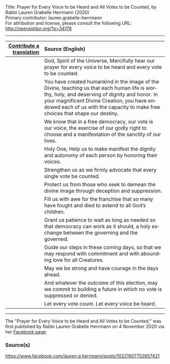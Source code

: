 <html>
<head></head>
<body>
Title: Prayer for Every Voice to be Heard and All Votes to be Counted, by Rabbi Lauren Grabelle Herrmann (2020)<br />
Primary contributor: lauren.grabelle-herrmann<br />
For attribution and license, please consult the following URL: <a href="http://opensiddur.org/?p=34178">http://opensiddur.org/?p=34178</a>
<p />
<hr />

<table style="margin-left: auto;margin-right: auto;" class="draggable">
<thead><tr><th id="x" style="text-align: right;"><a href="/contributing/upload/">Contribute a translation</a></th><th style="text-align: left;">Source (English)</th></tr></thead>
<tbody>
<tr><td style="vertical-align:top;">
<div class="liturgy" lang="he">

</span></div></td>
 
<td style="vertical-align:top;">
<div class="english" lang="en">
God, Spirit of the Universe,
Mercifully hear our prayer 
for every voice to be heard 
and every vote to be counted.
</div></td></tr>


<tr><td style="vertical-align:top;">
<div class="liturgy" lang="he">

</span></div></td>
 
<td style="vertical-align:top;">
<div class="english" lang="en">
You have created humankind 
in the image of the Divine, 
teaching us that each human life is worthy, 
holy, 
and deserving of dignity and honor. 
In your magnificent Divine Creation, 
you have endowed each of us 
with the capacity to make free choices 
that shape our destiny.
</div></td></tr>


<tr><td style="vertical-align:top;">
<div class="liturgy" lang="he">

</span></div></td>
 
<td style="vertical-align:top;">
<div class="english" lang="en">
We know that in a free democracy, 
our vote is our voice, 
the exercise of our godly right to choose 
and a manifestation of the sanctity of our lives.
</div></td></tr>


<tr><td style="vertical-align:top;">
<div class="liturgy" lang="he">

</span></div></td>
 
<td style="vertical-align:top;">
<div class="english" lang="en">
Holy One,
Help us to make manifest 
the dignity and autonomy 
of each person 
by honoring their voices.
</div></td></tr>


<tr><td style="vertical-align:top;">
<div class="liturgy" lang="he">

</span></div></td>
 
<td style="vertical-align:top;">
<div class="english" lang="en">
Strengthen us 
as we firmly advocate 
that every single vote be counted.
</div></td></tr>


<tr><td style="vertical-align:top;">
<div class="liturgy" lang="he">

</span></div></td>
 
<td style="vertical-align:top;">
<div class="english" lang="en">
Protect us 
from those who seek to demean the divine image 
through deception and suppression.
</div></td></tr>


<tr><td style="vertical-align:top;">
<div class="liturgy" lang="he">

</span></div></td>
 
<td style="vertical-align:top;">
<div class="english" lang="en">
Fill us with awe 
for the franchise that so many have fought 
and died 
to extend to all God’s children.
</div></td></tr>


<tr><td style="vertical-align:top;">
<div class="liturgy" lang="he">

</span></div></td>
 
<td style="vertical-align:top;">
<div class="english" lang="en">
Grant us patience 
to wait as long as needed 
so that democracy can work as it should, 
a holy exchange between the governing 
and the governed.
</div></td></tr>


<tr><td style="vertical-align:top;">
<div class="liturgy" lang="he">

</span></div></td>
 
<td style="vertical-align:top;">
<div class="english" lang="en">
Guide our steps in these coming days, 
so that we may respond with commitment 
and with abounding love for all Creatures.
</div></td></tr>


<tr><td style="vertical-align:top;">
<div class="liturgy" lang="he">

</span></div></td>
 
<td style="vertical-align:top;">
<div class="english" lang="en">
May we be strong and have courage in the days ahead.
</div></td></tr>


<tr><td style="vertical-align:top;">
<div class="liturgy" lang="he">

</span></div></td>
 
<td style="vertical-align:top;">
<div class="english" lang="en">
And whatever the outcome of this election, 
may we commit to building a future 
in which no vote is suppressed or denied.
</div></td></tr>


<tr><td style="vertical-align:top;">
<div class="liturgy" lang="he">

</span></div></td>
 
<td style="vertical-align:top;">
<div class="english" lang="en">
Let every vote count.
Let every voice be heard.
</div></td></tr>
</tbody></table>

<hr />

The "Prayer for Every Voice to be Heard and All Votes to be Counted," was first published by Rabbi Lauren Grabelle Herrmann on 4 November 2020 via her <a href="https://www.facebook.com/lauren.g.herrmann/posts/10221907752657421">Facebook page</a>.

<h3>Source(s)</h3>

https://www.facebook.com/lauren.g.herrmann/posts/10221907752657421
</body>
</html>